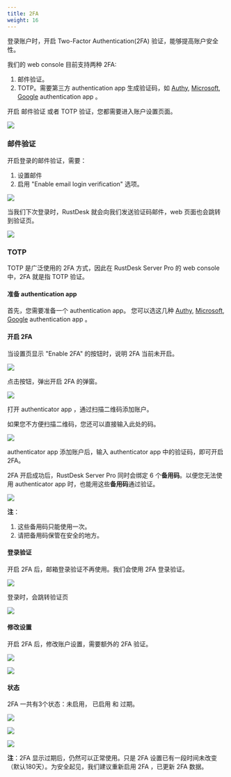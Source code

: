 ```yaml
---
title: 2FA
weight: 16
---
```


登录账户时，开启 Two-Factor Authentication(2FA) 验证，能够提高账户安全性。

我们的 web console 目前支持两种 2FA:

1. 邮件验证。
2. TOTP。需要第三方 authentication app 生成验证码，如 [Authy](https://authy.com/), [Microsoft](https://www.microsoft.com/en-us/security/mobile-authenticator-app/), [Google](https://play.google.com/store/apps/details?id=com.google.android.apps.authenticator2/) authentication app 。


开启 邮件验证 或者 TOTP 验证，您都需要进入账户设置页面。

![](./images/1-settings-account.png)

### 邮件验证

开启登录的邮件验证，需要：

1. 设置邮件
2. 启用 "Enable email login verification" 选项。

![](./images/2-2fa-email-1.png)

当我们下次登录时，RustDesk 就会向我们发送验证码邮件，web 页面也会跳转到验证页。

![](./images/2-2fa-email-2.png)


### TOTP

TOTP 是广泛使用的 2FA 方式，因此在 RustDesk Server Pro 的 web console 中，2FA 就是指 TOTP 验证。

#### 准备 authentication app

首先，您需要准备一个 authentication app。
您可以选这几种 [Authy](https://authy.com/), [Microsoft](https://www.microsoft.com/en-us/security/mobile-authenticator-app/), [Google](https://play.google.com/store/apps/details?id=com.google.android.apps.authenticator2/) authentication app 。

#### 开启 2FA

当设置页显示 "Enable 2FA" 的按钮时，说明 2FA 当前未开启。

![](./images/3-2fa-enable-1.png)


点击按钮，弹出开启 2FA 的弹窗。

![](./images/3-2fa-enable-2.png)


打开 authenticator app ，通过扫描二维码添加账户。

如果您不方便扫描二维码，您还可以直接输入此处的码。

![](./images/3-2fa-enable-3.png)

authenticator app 添加账户后，输入 authenticator app 中的验证码，即可开启 2FA。

2FA 开启成功后，RustDesk Server Pro 同时会绑定 6 个**备用码**。以便您无法使用 authenticator app 时，也能用这些**备用码**通过验证。

![](./images/3-2fa-enable-4.png)


**注**：

1. 这些备用码只能使用一次。
2. 请把备用码保管在安全的地方。

#### 登录验证

开启 2FA 后，邮箱登录验证不再使用。我们会使用 2FA 登录验证。

![](./images/3-2fa-enable-login-5.png)


登录时，会跳转验证页

![](./images/3-2fa-enable-login-6.png)


#### 修改设置

开启 2FA 后，修改账户设置，需要额外的 2FA 验证。

![](./images/3-2fa-settings-1.png)


![](./images/3-2fa-settings-2.png)


#### 状态

2FA 一共有3个状态：未启用， 已启用 和 过期。

![](./images/3-2fa-state-not-enabled.png)

![](./images/3-2fa-state-enabled.png)

![](./images/3-2fa-state-expired.png)

**注**：2FA 显示过期后，仍然可以正常使用。只是 2FA 设置已有一段时间未改变（默认180天）。为安全起见，我们建议重新启用 2FA ，已更新 2FA 数据。
